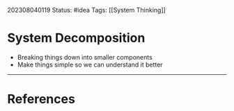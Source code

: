 202308040119
Status: #idea
Tags: [[System Thinking]] 
# System Decomposition

- Breaking things down into smaller components
- Make things simple so we can understand it better

---
# References